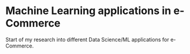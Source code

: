 # Machine Learning applications in e-Commerce
Start of my research into different Data Science/ML applications for e-Commerce. 
